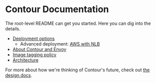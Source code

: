 # Contour Documentation

The root-level README can get you started. Here you can dig into the details.

* [Deployment options](deploy-options.md)
  * Advanced deployment: [AWS with NLB](deploy-aws-nlb.md)
* [About Contour and Envoy](about.md)
* [Image tagging policy](tagging.md)
* [Architecture](architecture.md)

For more about how we're thinking of Contour's future, check out [the design docs](../design/).
